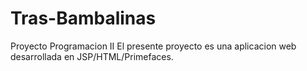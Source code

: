 # Tras-Bambalinas
Proyecto Programacion II
El presente proyecto es una aplicacion web desarrollada en JSP/HTML/Primefaces.
